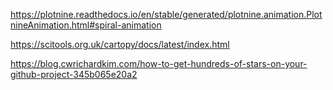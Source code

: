 https://plotnine.readthedocs.io/en/stable/generated/plotnine.animation.PlotnineAnimation.html#spiral-animation

https://scitools.org.uk/cartopy/docs/latest/index.html

https://blog.cwrichardkim.com/how-to-get-hundreds-of-stars-on-your-github-project-345b065e20a2
